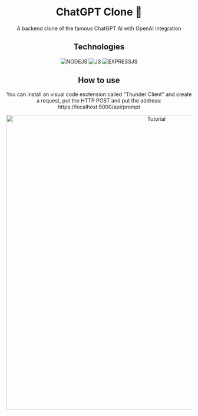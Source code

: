 <div align="center">
 
# ChatGPT Clone 🤖

A backend clone of the famous ChatGPT AI with OpenAI integration

## Technologies

<img align="center" alt="NODEJS" src="https://img.shields.io/badge/Node.js-43853D?style=for-the-badge&logo=node.js&logoColor=white" />
<img align="center" alt="JS" src="https://img.shields.io/badge/JavaScript-F7DF1E?style=for-the-badge&logo=javascript&logoColor=black" />
<img align="center" alt="EXPRESSJS" src="https://img.shields.io/badge/Express.js-404D59?style=for-the-badge" />

## How to use

 You can install an visual code esxtension called "Thunder Client" and create a request, put the HTTP POST and put the address: https://localhost:5000/api/prompt
 
 <img align="center" alt="Tutorial" width=800vh src="https://user-images.githubusercontent.com/93049899/224419640-e9fecf04-d542-463e-a06a-5070c6418508.png"/>

</div>
